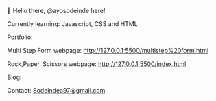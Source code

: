 👋 Hello there, @ayosodeinde here!

Currently learning: Javascript, CSS and HTML

Portfolio:

Multi Step Form webpage:       http://127.0.0.1:5500/multistep%20form.html

Rock,Paper, Scissors webpage:  http://127.0.0.1:5500/index.html


Blog: 
[](https://ayosfrontendmemo.wixsite.com/ayosfrontendmemo)

Contact: 
Sodeindea97@gmail.com

